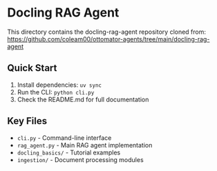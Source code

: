 # Docling RAG Agent

This directory contains the docling-rag-agent repository cloned from:
https://github.com/coleam00/ottomator-agents/tree/main/docling-rag-agent

## Quick Start

1. Install dependencies: `uv sync`
2. Run the CLI: `python cli.py`
3. Check the README.md for full documentation

## Key Files

- `cli.py` - Command-line interface
- `rag_agent.py` - Main RAG agent implementation
- `docling_basics/` - Tutorial examples
- `ingestion/` - Document processing modules
